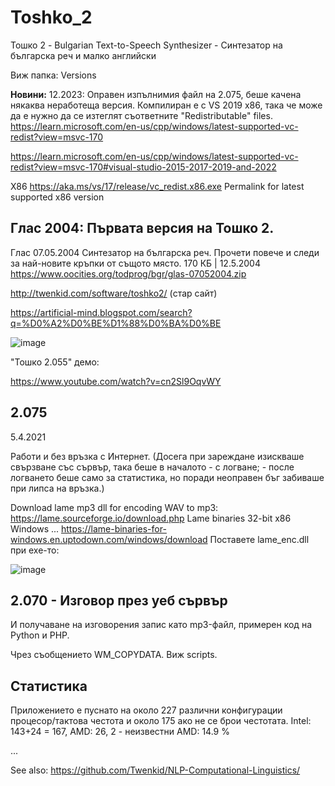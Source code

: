 # Toshko_2
Тошко 2 - Bulgarian Text-to-Speech Synthesizer - Синтезатор на българска реч и малко английски

Виж папка: Versions

**Новини:** 12.2023: Оправен изпълнимия файл на 2.075, беше качена някаква неработеща версия. Компилиран е с VS 2019 x86, така че може да е нужно да се изтеглят съответните "Redistributable" files. https://learn.microsoft.com/en-us/cpp/windows/latest-supported-vc-redist?view=msvc-170

https://learn.microsoft.com/en-us/cpp/windows/latest-supported-vc-redist?view=msvc-170#visual-studio-2015-2017-2019-and-2022

X86	https://aka.ms/vs/17/release/vc_redist.x86.exe	Permalink for latest supported x86 version

## Глас 2004: Първата версия на Тошко 2.

Глас 07.05.2004	Синтезатор на българска реч. Прочети повече и следи за най-новите кръпки от същото място.	170 КБ	| 12.5.2004
https://www.oocities.org/todprog/bgr/glas-07052004.zip



http://twenkid.com/software/toshko2/ (стар сайт)

https://artificial-mind.blogspot.com/search?q=%D0%A2%D0%BE%D1%88%D0%BA%D0%BE

![image](https://user-images.githubusercontent.com/23367640/153290810-ef9e4e83-067e-48ec-b782-8e947632b7a0.png)

"Тошко 2.055" демо:

https://www.youtube.com/watch?v=cn2Sl9OqvWY


## 2.075 

5.4.2021

Работи и без връзка с Интернет. (Досега при зареждане изискваше свързване със сървър, така беше в началото - с  логване; - после логването беше само за статистика, но поради неоправен бъг забиваше при липса на връзка.)  

Download lame mp3 dll for encoding WAV to mp3: https://lame.sourceforge.io/download.php
Lame binaries 32-bit x86 Windows ... 
https://lame-binaries-for-windows.en.uptodown.com/windows/download
Поставете lame_enc.dll  при exe-то:

![image](https://github.com/Twenkid/Toshko_2/assets/23367640/916abf89-f697-48ea-acb1-1a671fa59004)



## 2.070 - Изговор през уеб сървър

И получаване на изговорения запис като mp3-файл, примерен код на Python и PHP.

Чрез съобщението WM_COPYDATA. Виж scripts.


## Статистика

Приложението е пуснато на около 227 различни конфигурации процесор/тактова честота и около 175 ако не се брои честотата. 
Intel: 143+24 = 167, AMD: 26, 2 - неизвестни
AMD: 14.9 %

...

See also: https://github.com/Twenkid/NLP-Computational-Linguistics/
